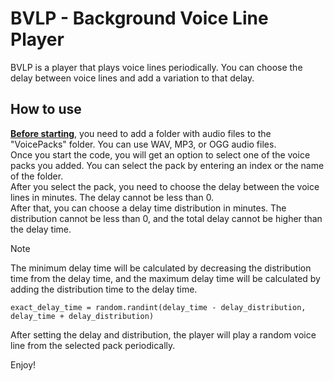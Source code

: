 # BVLP - Background Voice Line Player

BVLP is a player that plays voice lines periodically. You can choose the delay between voice lines and add a variation to that delay.

## How to use
**<ins>Before starting</ins>**, you need to add a folder with audio files to the "VoicePacks" folder. You can use WAV, MP3, or OGG audio files.  
Once you start the code, you will get an option to select one of the voice packs you added. You can select the pack by entering an index or the name of the folder.  
After you select the pack, you need to choose the delay between the voice lines in minutes. The delay cannot be less than 0.  
After that, you can choose a delay time distribution in minutes. The distribution cannot be less than 0, and the total delay cannot be higher than the delay time.  
> [!NOTE]  
> The minimum delay time will be calculated by decreasing the distribution time from the delay time, and the maximum delay time will be calculated by adding the distribution time to the delay time.  
> ```
> exact_delay_time = random.randint(delay_time - delay_distribution, delay_time + delay_distribution)
> ```  
After setting the delay and distribution, the player will play a random voice line from the selected pack periodically.  

Enjoy!
